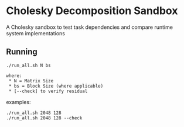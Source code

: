 Cholesky Decomposition Sandbox
=======================================

A Cholesky sandbox to test task dependencies and compare runtime system implementations  

Running
-----------

```
./run_all.sh N bs 

where:
 * N = Matrix Size
 * bs = Block Size (where applicable)
 * [--check] to verify residual
```

examples:

``` 
./run_all.sh 2048 128
./run_all.sh 2048 128 --check
```



